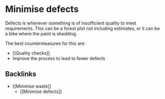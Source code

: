# Minimise defects
Defects is whenever something is of insufficient quality to meet requirements. This can be a forest plot not including estimates, or it can be a bike where the paint is shedding.

The best countermeasures for this are:
* [[Quality checks]]
* Improve the process to lead to fewer defects

## Backlinks
* [[Minimise waste]]
	* [[Minimise defects]]

<!-- {BearID:8D93EFB7-0A46-43BB-8D57-C5B83EB1EEA9-48107-0000816E4E063376} -->
